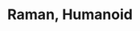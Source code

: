 ---
layout: project
title: "Raman, Humanoid"
description: "An Autonomous Android"
header-img: "img/home-bg.jpg"
category: project4
---